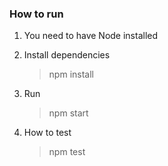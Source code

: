 ### How to run

 1. You need to have Node installed
		
 2. Install dependencies
	 > npm install
    
 3. Run
	 > npm start

 4. How to test
	 > npm test